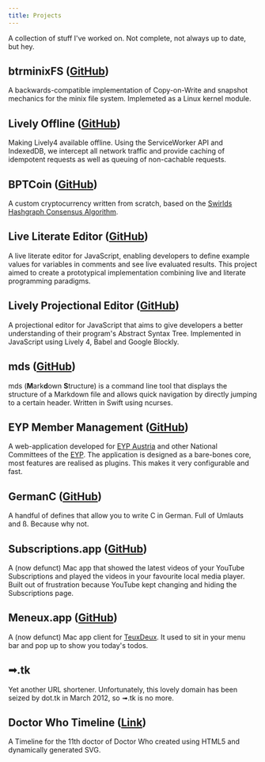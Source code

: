 ```yaml
---
title: Projects
---
```


A collection of stuff I've worked on. Not complete, not always up to date, but hey.

## btrminixFS ([GitHub](https://github.com/davidrauch/btrminixFS))

A backwards-compatible implementation of Copy-on-Write and snapshot mechanics for the minix file system. Implemeted as a Linux kernel module.

## Lively Offline ([GitHub](https://github.com/LivelyKernel/lively4-core/tree/gh-pages/src/external/lively4-serviceworker/src))

Making Lively4 available offline. Using the ServiceWorker API and IndexedDB, we intercept all network traffic and provide caching of idempotent requests as well as queuing of non-cachable requests.

## BPTCoin ([GitHub](https://github.com/ceddie/bptc_wallet))

A custom cryptocurrency written from scratch, based on the [Swirlds Hashgraph Consensus Algorithm](http://www.swirlds.com/downloads/SWIRLDS-TR-2016-01.pdf).

## Live Literate Editor ([GitHub](https://github.com/NHoff95/PLCTE_17_LLP))

A live literate editor for JavaScript, enabling developers to define example values for variables in comments and see live evaluated results. This project aimed to create a prototypical implementation combining live and literate programming paradigms.

## Lively Projectional Editor ([GitHub](https://github.com/LivelyKernel/lively4-projectional-editor))

A projectional editor for JavaScript that aims to give developers a better understanding of their program's Abstract Syntax Tree. Implemented in JavaScript using Lively 4, Babel and Google Blockly.

## mds ([GitHub](https://github.com/davidrauch/mds))

mds (**M**ark**d**own **S**tructure) is a command line tool that displays the structure of a Markdown file and allows quick navigation by directly jumping to a certain header. Written in Swift using ncurses.

## EYP Member Management ([GitHub](https://github.com/eyp-developers/eyp-member-database))

A web-application developed for [EYP Austria](http://www.eypaustria.org) and other National Committees of the [EYP](http://eyp.org). The application is designed as a bare-bones core, most features are realised as plugins. This makes it very configurable and fast.

## GermanC ([GitHub](https://github.com/davidrauch/GermanC))

A handful of defines that allow you to write C in German. Full of Umlauts and ß. Because why not.

## Subscriptions.app ([GitHub](https://github.com/davidrauch/Subscriptions))

A (now defunct) Mac app that showed the latest videos of your YouTube Subscriptions and played the videos in your favourite local media player. Built out of frustration because YouTube kept changing and hiding the Subscriptions page.

## Meneux.app ([GitHub](https://github.com/davidrauch/Meneux))

A (now defunct) Mac app client for [TeuxDeux](https://teuxdeux.com). It used to sit in your menu bar and pop up to show you today's todos.

## ➟.tk

Yet another URL shortener. Unfortunately, this lovely domain has been seized by dot.tk in March 2012, so ➟.tk is no more.

## Doctor Who Timeline ([Link](drwhotimeline/))

A Timeline for the 11th doctor of Doctor Who created using HTML5 and dynamically generated SVG.